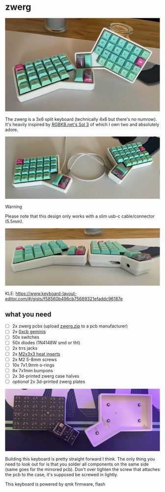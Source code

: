 # zwerg

![glam shot](./images/glam-shot.webp)

The zwerg is a 3x6 split keyboard (technically 4x6 but there's no numrow).
It's heavily inspired by [RGBKB.net's Sol 3](rgbkb.net/collections/sol-3) of which I own two and absolutely adore.

![desk check](./images/desk-check.webp)

> [!Warning]  
> Please note that this design only works with a slim usb-c cable/connector (5.5mm).

![side profile](./images/side-profile.webp)

KLE: <https://www.keyboard-layout-editor.com/#/gists/f58560b496cb75689321efaddc96187e>

## what you need

- [ ] 2x zwerg pcbs (upload [zwerg.zip](./pcb/production/zwerg.zip) to a pcb manufacturer)
- [ ] 2x [0xcb geminis](https://keeb.supply/products/0xcb-gemini)
- [ ] 50x switches
- [ ] 50x diodes (1N4148W smd or tht)
- [ ] 2x trrs jacks
- [ ] 2x [M2x3x3 heat inserts](https://sea3d.de/10-Stueck-Gewindeeinsatz-M2-Raendelmutter-Einpressmutter-Heat-Set-Insert)
- [ ] 2x M2 5-8mm screws
- [ ] 10x 7x1.9mm o-rings
- [ ] 8x 7x1mm bumpons
- [ ] 2x 3d-printed zwerg case halves
- [ ] *optional* 2x 3d-printed zwerg plates

![inside out](./images/inside-out.jpg)

Building this keyboard is pretty straight forward I think. The only thing you need to look out for is that you solder all components on the same side (same goes for the mirrored pcb). Don't over tighten the screw that attaches the pcb to the case, it's supposed be screwed in lightly.

This keyboard is powered by qmk firmware, flash